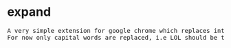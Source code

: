 # expand
<pre>
A very simple extension for google chrome which replaces internet slang acronyms with their full forms in facebook chat
For now only capital words are replaced, i.e LOL should be typed instead of lol
</pre>
